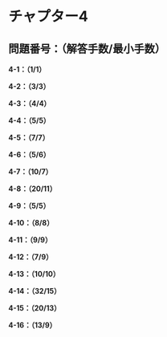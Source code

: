 # チャプター4

## 問題番号：（解答手数/最小手数）

**4-1：（1/1）**

**4-2：（3/3）**

**4-3：（4/4）**

**4-4：（5/5）**

**4-5：（7/7）**

**4-6：（5/6）**

**4-7：（10/7）**

**4-8：（20/11）**

**4-9：（5/5）**

**4-10：（8/8）**

**4-11：（9/9）**

**4-12：（7/9）**

**4-13：（10/10）**

**4-14：（32/15）**

**4-15：（20/13）**

**4-16：（13/9）**
